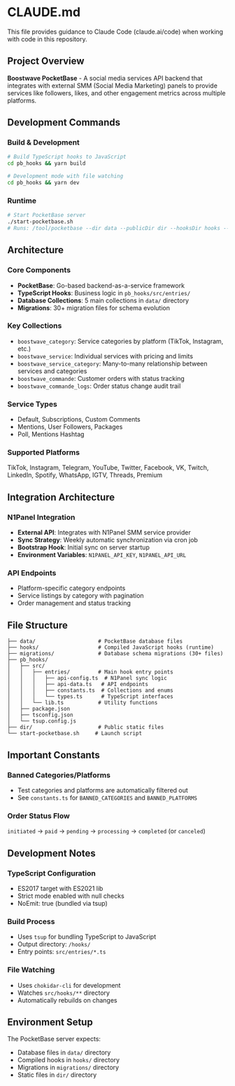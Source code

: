 # CLAUDE.md

This file provides guidance to Claude Code (claude.ai/code) when working with code in this repository.

## Project Overview

**Boostwave PocketBase** - A social media services API backend that integrates with external SMM (Social Media Marketing) panels to provide services like followers, likes, and other engagement metrics across multiple platforms.

## Development Commands

### Build & Development
```bash
# Build TypeScript hooks to JavaScript
cd pb_hooks && yarn build

# Development mode with file watching
cd pb_hooks && yarn dev
```

### Runtime
```bash
# Start PocketBase server
./start-pocketbase.sh
# Runs: /tool/pocketbase --dir data --publicDir dir --hooksDir hooks --migrationsDir migrations serve --http 0.0.0.0:8090
```

## Architecture

### Core Components
- **PocketBase**: Go-based backend-as-a-service framework
- **TypeScript Hooks**: Business logic in `pb_hooks/src/entries/`
- **Database Collections**: 5 main collections in `data/` directory
- **Migrations**: 30+ migration files for schema evolution

### Key Collections
- `boostwave_category`: Service categories by platform (TikTok, Instagram, etc.)
- `boostwave_service`: Individual services with pricing and limits
- `boostwave_service_category`: Many-to-many relationship between services and categories
- `boostwave_commande`: Customer orders with status tracking
- `boostwave_commande_logs`: Order status change audit trail

### Service Types
- Default, Subscriptions, Custom Comments
- Mentions, User Followers, Packages
- Poll, Mentions Hashtag

### Supported Platforms
TikTok, Instagram, Telegram, YouTube, Twitter, Facebook, VK, Twitch, LinkedIn, Spotify, WhatsApp, IGTV, Threads, Premium

## Integration Architecture

### N1Panel Integration
- **External API**: Integrates with N1Panel SMM service provider
- **Sync Strategy**: Weekly automatic synchronization via cron job
- **Bootstrap Hook**: Initial sync on server startup
- **Environment Variables**: `N1PANEL_API_KEY`, `N1PANEL_API_URL`

### API Endpoints
- Platform-specific category endpoints
- Service listings by category with pagination
- Order management and status tracking

## File Structure

```
├── data/                    # PocketBase database files
├── hooks/                   # Compiled JavaScript hooks (runtime)
├── migrations/              # Database schema migrations (30+ files)
├── pb_hooks/
│   ├── src/
│   │   ├── entries/         # Main hook entry points
│   │   │   ├── api-config.ts  # N1Panel sync logic
│   │   │   ├── api-data.ts   # API endpoints
│   │   │   ├── constants.ts  # Collections and enums
│   │   │   └── types.ts      # TypeScript interfaces
│   │   └── lib.ts           # Utility functions
│   ├── package.json
│   ├── tsconfig.json
│   └── tsup.config.js
├── dir/                     # Public static files
└── start-pocketbase.sh     # Launch script
```

## Important Constants

### Banned Categories/Platforms
- Test categories and platforms are automatically filtered out
- See `constants.ts` for `BANNED_CATEGORIES` and `BANNED_PLATFORMS`

### Order Status Flow
`initiated` → `paid` → `pending` → `processing` → `completed` (or `canceled`)

## Development Notes

### TypeScript Configuration
- ES2017 target with ES2021 lib
- Strict mode enabled with null checks
- NoEmit: true (bundled via tsup)

### Build Process
- Uses `tsup` for bundling TypeScript to JavaScript
- Output directory: `/hooks/`
- Entry points: `src/entries/*.ts`

### File Watching
- Uses `chokidar-cli` for development
- Watches `src/hooks/**` directory
- Automatically rebuilds on changes

## Environment Setup

The PocketBase server expects:
- Database files in `data/` directory
- Compiled hooks in `hooks/` directory
- Migrations in `migrations/` directory
- Static files in `dir/` directory